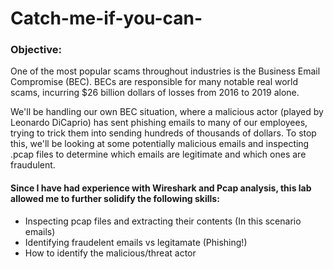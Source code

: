 # Catch-me-if-you-can-

### Objective:
One of the most popular scams throughout industries is the Business Email Compromise (BEC). BECs are responsible for many notable real world scams, incurring $26 billion dollars of losses from 2016 to 2019 alone.

We'll be handling our own BEC situation, where a malicious actor (played by Leonardo DiCaprio) has sent phishing emails to many of our employees, trying to trick them into sending hundreds of thousands of dollars. To stop this, we'll be looking at some potentially malicious emails and inspecting .pcap files to determine which emails are legitimate and which ones are fraudulent.

#### **Since I have had experience with Wireshark and Pcap analysis, this lab allowed me to further solidify the following skills:**
- Inspecting pcap files and extracting their contents (In this scenario emails)
- Identifying fraudelent emails vs legitamate (Phishing!)
- How to identify the malicious/threat actor



